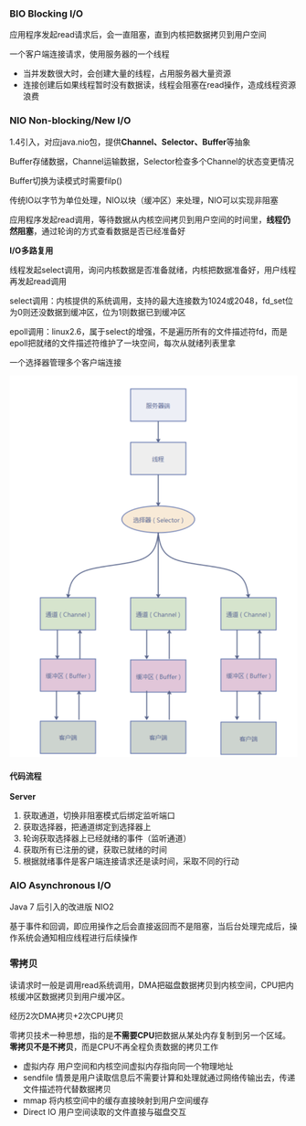 ### BIO Blocking I/O

应用程序发起read请求后，会一直阻塞，直到内核把数据拷贝到用户空间

一个客户端连接请求，使用服务器的一个线程

* 当并发数很大时，会创建大量的线程，占用服务器大量资源
* 连接创建后如果线程暂时没有数据读，线程会阻塞在read操作，造成线程资源浪费


### NIO Non-blocking/New I/O

1.4引入，对应java.nio包，提供**Channel、Selector、Buffer**等抽象

Buffer存储数据，Channel运输数据，Selector检查多个Channel的状态变更情况

Buffer切换为读模式时需要filp()

传统IO以字节为单位处理，NIO以块（缓冲区）来处理，NIO可以实现非阻塞

应用程序发起read调用，等待数据从内核空间拷贝到用户空间的时间里，**线程仍然阻塞**，通过轮询的方式查看数据是否已经准备好

**I/O多路复用**

线程发起select调用，询问内核数据是否准备就绪，内核把数据准备好，用户线程再发起read调用

select调用：内核提供的系统调用，支持的最大连接数为1024或2048，fd_set位为0则还没数据到缓冲区，位为1则数据已到缓冲区

epoll调用：linux2.6，属于select的增强，不是遍历所有的文件描述符fd，而是epoll把就绪的文件描述符维护了一块空间，每次从就绪列表里拿

一个选择器管理多个客户端连接

![1679379408281](image/BIO&NIO/1679379408281.png)

#### 代码流程

**Server**

1. 获取通道，切换非阻塞模式后绑定监听端口
2. 获取选择器，把通道绑定到选择器上
3. 轮询获取选择器上已经就绪的事件（监听通道）
4. 获取所有已注册的键，获取已就绪的时间
5. 根据就绪事件是客户端连接请求还是读时间，采取不同的行动

### AIO Asynchronous I/O

Java 7 后引入的改进版 NIO2

基于事件和回调，即应用操作之后会直接返回而不是阻塞，当后台处理完成后，操作系统会通知相应线程进行后续操作

### **零拷贝**

读请求时一般是调用read系统调用，DMA把磁盘数据拷贝到内核空间，CPU把内核缓冲区数据拷贝到用户缓冲区。

经历2次DMA拷贝+2次CPU拷贝

零拷贝技术一种思想，指的是**不需要CPU**把数据从某处内存复制到另一个区域。**零拷贝不是不拷贝**，而是CPU不再全程负责数据的拷贝工作

* 虚拟内存
  用户空间和内核空间虚拟内存指向同一个物理地址
* sendfile
  情景是用户读取信息后不需要计算和处理就通过网络传输出去，传递文件描述符代替数据拷贝
* mmap
  将内核空间中的缓存直接映射到用户空间缓存
* Direct IO
  用户空间读取的文件直接与磁盘交互
